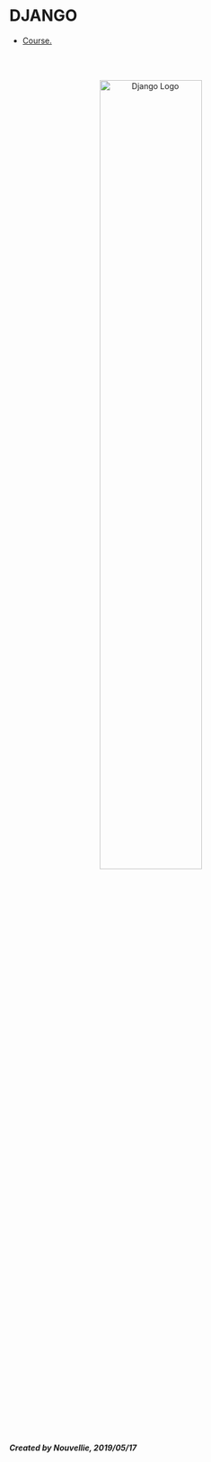 <div>
<h1>DJANGO</h1>

- [Course.](https://github.com/Nouvellie/django-2nd/tree/django/course)

<br><br>
<p align="center">

<img src="https://static.djangoproject.com/img/logos/django-logo-negative.svg" width="60%" class="center" alt="Django Logo">

</p>
<br><br><br>
<p>

<h5>

*Created by Nouvellie, 2019/05/17*

</h5>

</p>

</div>